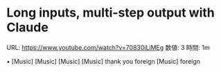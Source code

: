 # Long inputs, multi-step output with Claude

URL: https://www.youtube.com/watch?v=70830iLiMEg
数値: 3
時間: 1m

• [Music] [Music] [Music] [Music] thank you foreign [Music] foreign